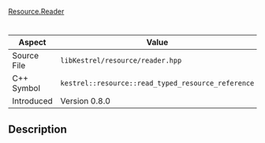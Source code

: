 [Resource.Reader](index.md)
# 
| Aspect | Value |
| --- | --- |
| Source File | `libKestrel/resource/reader.hpp` |
| C++ Symbol | `kestrel::resource::read_typed_resource_reference` |
| Introduced | Version 0.8.0 |
## Description
